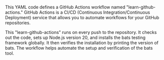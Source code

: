 This YAML code defines a GitHub Actions workflow named "learn-github-actions." GitHub Actions is a CI/CD 
(Continuous Integration/Continuous Deployment) service that allows you to automate workflows for your GitHub repositories. 

This "learn-github-actions" runs on every push to the repository. It checks out the code, 
sets up Node.js version 20, and installs the bats testing framework globally. It then verifies the installation by printing 
the version of bats. The workflow helps automate the setup and verification of the bats tool.
